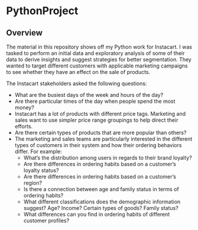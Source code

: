 # PythonProject
## Overview

The material in this repository shows off my Python work for Instacart. I was tasked to perform an initial data and exploratory analysis of some of their data to derive insights and suggest strategies for better segmentation. They wanted to target different customers with applicable marketing campaigns to see whether they have an effect on the sale of products.  

The Instacart stakeholders asked the following questions:
* What are the busiest days of the week and hours of the day?
* Are there particular times of the day when people spend the most money?
* Instacart has a lot of products with different price tags. Marketing and sales want to use simpler price range groupings to help direct their efforts.
* Are there certain types of products that are more popular than others?
* The marketing and sales teams are particularly interested in the different types of customers in their system and how their ordering behaviors differ. For example:
  - What’s the distribution among users in regards to their brand loyalty?
  - Are there differences in ordering habits based on a customer’s loyalty status?
  - Are there differences in ordering habits based on a customer’s region? 
  - Is there a connection between age and family status in terms of ordering habits?
  - What different classifications does the demographic information suggest? Age? Income? Certain types of goods? Family  status? 
  - What differences can you find in ordering habits of different customer profiles?
